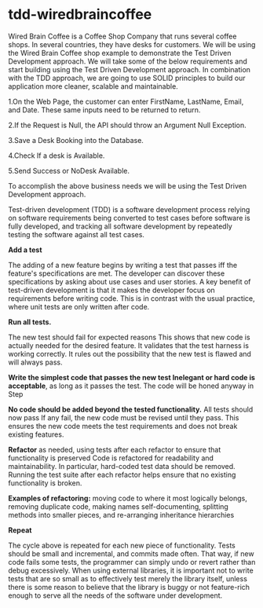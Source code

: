 # tdd-wiredbraincoffee

Wired Brain Coffee is a Coffee Shop Company that runs several coffee shops. In several countries, they have desks for customers. We will be using the Wired Brain Coffee shop example to demonstrate the Test Driven Development approach. We will take some of the below requirements and start building using the Test Driven Development approach. In combination with the TDD approach, we are going to use SOLID principles to build our application more cleaner, scalable and maintainable. 

1.On the Web Page, the customer can enter FirstName, LastName, Email, and Date. These same inputs need to be returned to return.

2.If the Request is Null, the API should throw an Argument Null Exception.

3.Save a Desk Booking into the Database.

4.Check If a desk is Available.

5.Send Success or NoDesk Available.

To accomplish the above business needs we will be using the Test Driven Development approach.

Test-driven development (TDD) is a software development process relying on software requirements being converted to test cases before software is fully developed, and tracking all software development by repeatedly testing the software against all test cases.

**Add a test**

The adding of a new feature begins by writing a test that passes iff the feature's specifications are met. The developer can discover these specifications by asking about use cases and user stories. A key benefit of test-driven development is that it makes the developer focus on requirements before writing code. This is in contrast with the usual practice, where unit tests are only written after code.

**Run all tests.** 

The new test should fail for expected reasons This shows that new code is actually needed for the desired feature. It validates that the test harness is working correctly. It rules out the possibility that the new test is flawed and will always pass.

**Write the simplest code that passes the new test Inelegant or hard code is acceptable**, as long as it passes the test. The code will be honed anyway in Step 

**No code should be added beyond the tested functionality.**
All tests should now pass If any fail, the new code must be revised until they pass. This ensures the new code meets the test requirements and does not break existing features.

**Refactor** as needed, using tests after each refactor to ensure that functionality is preserved Code is refactored for readability and maintainability. In particular, hard-coded test data should be removed. Running the test suite after each refactor helps ensure that no existing functionality is broken.

**Examples of refactoring:** moving code to where it most logically belongs, removing duplicate code, making names self-documenting, splitting methods into smaller pieces, and re-arranging inheritance hierarchies

**Repeat**

The cycle above is repeated for each new piece of functionality. Tests should be small and incremental, and commits made often. That way, if new code fails some tests, the programmer can simply undo or revert rather than debug excessively. When using external libraries, it is important not to write tests that are so small as to effectively test merely the library itself, unless there is some reason to believe that the library is buggy or not feature-rich enough to serve all the needs of the software under development.

